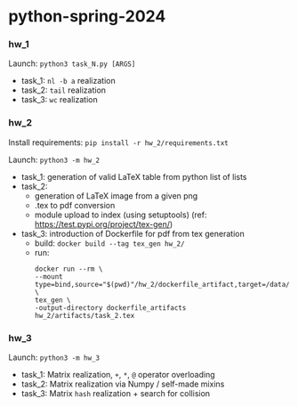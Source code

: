# python-spring-2024

### hw_1

Launch: `python3 task_N.py [ARGS]`

- task_1: `nl -b a` realization
- task_2: `tail` realization
- task_3: `wc` realization

### hw_2

Install requirements: `pip install -r hw_2/requirements.txt`

Launch: `python3 -m hw_2`

- task_1: generation of valid LaTeX table from python list of lists
- task_2: 
  - generation of LaTeX image from a given png
  - .tex to pdf conversion
  - module upload to index (using setuptools) (ref: https://test.pypi.org/project/tex-gen/)
- task_3: introduction of Dockerfile for pdf from tex generation
  - build: `docker build --tag tex_gen hw_2/`
  - run:
    ```commandline
    docker run --rm \
    --mount type=bind,source="$(pwd)"/hw_2/dockerfile_artifact,target=/data/dockerfile_artifacts \
    tex_gen \
    -output-directory dockerfile_artifacts  hw_2/artifacts/task_2.tex
    ```
    
### hw_3

Launch: `python3 -m hw_3`

- task_1: Matrix realization, `+`, `*`, `@` operator overloading
- task_2: Matrix realization via Numpy / self-made mixins
- task_3: Matrix `hash` realization + search for collision
